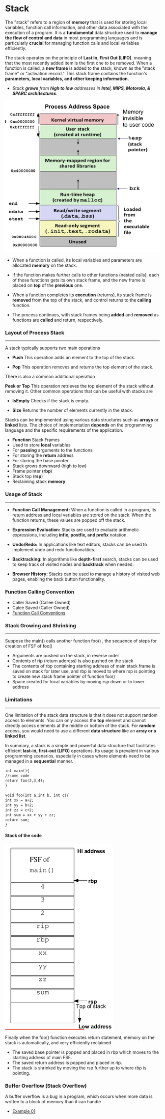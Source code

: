 # Stack

The "stack" refers to a region of **memory** that is used for storing local variables, function call information, and other data associated with the execution of a program. It is a **fundamental** data structure used to **manage the flow of control and data** in most programming languages and is particularly **crucial** for managing function calls and local variables efficiently.

The stack operates on the principle of **Last In, First Out (LIFO)**, meaning that the most recently added item is the first one to be removed. When a function is called, a **new frame** is added to the stack, known as the "stack frame" or "activation record." This stack frame contains the function's **parameters, local variables, and other keeping information**.

- *Stack **grows** from **high to
low** addresses in **Intel,
MIPS, Motorola, & SPARC
architectures**.*

![Process logical address space](../img/memory.png)

- When a function is called, its local variables and parameters are allocated **memory** on the stack.

- If the function makes further calls to other functions (nested calls), each of those functions gets its own stack frame, and the new frame is placed on **top** of the **previous** one.

- When a function completes its **execution** (returns), its stack frame is **removed** from the top of the stack, and control returns to the **calling** function.

- The process continues, with stack frames being **added** and **removed** as functions are **called** and return, respectively.

### Layout of Process Stack

---

A stack typically supports two main operations

- **Push** This operation adds an element to the top of the stack.

- **Pop** This operation removes and returns the top element of the stack.

There is also a common additional operation

**Peek or Top** This operation retrieves the top element of the stack without removing it.
Other common operations that can be useful with stacks are

- **IsEmpty** Checks if the stack is empty.

- **Size** Returns the number of elements currently in the stack.

Stacks can be implemented using various data structures such as **arrays** or **linked** lists. The choice of implementation **depends** on the programming language and the specific requirements of the application.

- **Function** Stack Frames
- Used to store **local** variables
- For **passing** arguments to the functions
- For storing the **return** address
- For storing the base pointer
- Stack grows downward (high to low)
- Frame pointer (**rbp**)
- Stack top (**rsp**)
- Reclaiming stack **memory**

### Usage of Stack

---

- **Function Call Management:** When a function is called in a program, its return address and local variables are stored on the stack. When the function returns, these values are popped off the stack.

- **Expression Evaluation:** Stacks are used to evaluate arithmetic expressions, including **infix, postfix, and prefix** notation.

- **Undo/Redo:** In applications like text editors, stacks can be used to implement undo and redo functionalities.

- **Backtracking:** In algorithms like **depth-first** search, stacks can be used to keep track of visited nodes and **backtrack** when needed.

- **Browser History:** Stacks can be used to manage a history of visited web pages, enabling the back button functionality.

### Function Calling Convention

- Caller Saved (Callee Owned)
- Calee Saved (Caller Owned)
- [Function Call Conventions](https://github.com/meharehsaan/intelx86_64/tree/master/functions#caller-saved-vs-callee-saved-registers)

### Stack Growing and Shrinking

---

Suppose the main() calls another function
foo() , the sequence of steps for creation of
FSF of foo()

- Arguments are pushed on the stack, in reverse
order
- Contents of rip (return address) is also pushed on
the stack
- The contents of rbp containing starting address of
main stack frame is saved on stack for later use,
and rbp is moved to where rsp is pointing to
create new stack frame pointer of function foo()
- Space created for local variables by moving rsp
down or to lower address

### Limitations

---

One limitation of the stack data structure is that it does not support random access to elements. You can only access the **top** element and cannot directly access elements at the middle or bottom of the stack. For **random** access, you would need to use a different **data structure** like an **array or a linked list**.

In summary, a stack is a simple and powerful data structure that facilitates efficient **last-in, first-out (LIFO)** operations. Its usage is prevalent in various programming scenarios, especially in cases where elements need to be managed in a **sequential** manner.

```
int main(){
//some code
return foo(2,3,4);
}

void foo(int a,int b, int c){
int xx = a+2;
int yy = b+2;
int zz = c+2;
int sum = xx + yy + zz;
return sum; 
}
```

#### Stack of the code

![Stack of code](../img/stackcode.png)

Finally when the foo() function executes return
statement, memory on the stack is automatically, and very
efficiently reclaimed

- The saved base pointer is popped and placed in rbp
which moves to the starting address of main FSF.
- The saved return address is popped and placed in rip.
- The stack is shrinked by moving the rsp further up to
where rbp is pointing.

### Buffer Overflow (Stack Overflow)

A buffer overflow is a bug in a program, which occurs
when more data is written to a block of memory than it
can handle

- [Example 01](https://github.com/meharehsaan/intelx86_64/blob/master/funcallconvention/bufferoverflow.c)

<!-- ### Non-Local goto -->

<!-- --- -->

<!-- ## Links -->

<!-- - []() -->